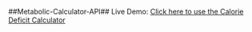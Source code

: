 ##Metabolic-Calculator-API##
Live Demo: [Click here to use the Calorie Deficit Calculator](https://metabolic-calculator-client.onrender.com)


